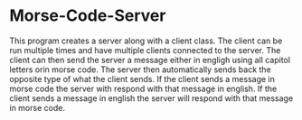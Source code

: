 # Morse-Code-Server

This program creates a server along with a client class. The client can be run multiple times and have multiple clients 
connected to the server. The client can then send the server a message either in engligh using all capitol letters orin morse
code. The server then automatically sends back the opposite type of what the client sends. If the client sends a message in morse
code the server with respond with that message in english. If the client sends a message in english the server will respond with 
that message in morse code. 
